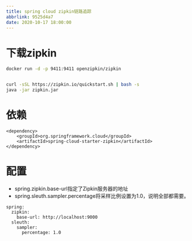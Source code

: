 ```yaml
---
title: spring cloud zipkin链路追踪
abbrlink: 9525d4a7
date: 2020-10-17 18:00:00
---
```


# 下载zipkin

```bash
docker run -d -p 9411:9411 openzipkin/zipkin


curl -sSL https://zipkin.io/quickstart.sh | bash -s
java -jar zipkin.jar
```

# 依赖

```
<dependency>
    <groupId>org.springframework.cloud</groupId>
    <artifactId>spring-cloud-starter-zipkin</artifactId>
</dependency>
```

# 配置

- spring.zipkin.base-url指定了Zipkin服务器的地址
- spring.sleuth.sampler.percentage将采样比例设置为1.0，说明全部都需要。

```
spring:
  zipkin:
    base-url: http://localhost:9000
  sleuth:
    sampler:
      percentage: 1.0
```

